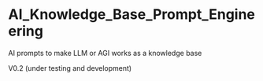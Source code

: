# AI_Knowledge_Base_Prompt_Engineering

AI prompts to make LLM or AGI works as a knowledge base

V0.2 (under testing and development)
